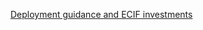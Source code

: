 [Deployment guidance and ECIF investments](https://cloudpartners.transform.microsoft.com/security-deployment-resources)